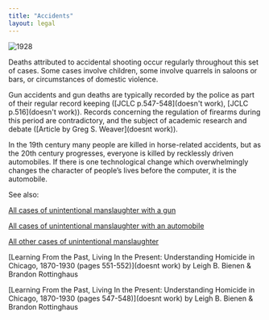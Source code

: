 ```yaml
---
title: "Accidents"
layout: legal
---
```


![1928]()

Deaths attributed to accidental shooting occur regularly throughout this set of cases. Some cases involve children, some involve quarrels in saloons or bars, or circumstances of domestic violence.

Gun accidents and gun deaths are typically recorded by the police as part of their regular record keeping ([JCLC p.547-548](doesn't work), [JCLC p.516](doesn't work)). Records concerning the regulation of firearms during this period are contradictory, and the subject of academic research and debate ([Article by Greg S. Weaver](doesnt work)).

In the 19th century many people are killed in horse-related accidents, but as the 20th century progresses, everyone is killed by recklessly driven automobiles. If there is one technological change which overwhelmingly changes the character of people’s lives before the computer, it is the automobile.

See also:

[All cases of unintentional manslaughter with a gun](/database/?backToResults=1&kindman=2&page=1)

[All cases of unintentional manslaughter with an automobile](/database/?backToResults=1&kindman=1&page=1)

[All other cases of unintentional manslaughter](/database/?backToResults=1&kindman=3&page=1)

[Learning From the Past, Living In the Present: Understanding Homicide in Chicago, 1870-1930 (pages 551-552)](doesnt work) by Leigh B. Bienen & Brandon Rottinghaus

[Learning From the Past, Living In the Present: Understanding Homicide in Chicago, 1870-1930 (pages 547-548)](doesnt work) by Leigh B. Bienen & Brandon Rottinghaus
